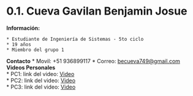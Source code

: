 # 0.1. Cueva Gavilan Benjamin Josue

**Información:**

    * Estudiante de Ingeniería de Sistemas - 5to ciclo
    * 19 años
    * Miembro del grupo 1

**Contacto**
    * Movil: +51 936899117
    * Correo: becueva749@gmail.com
**Videos Personales** <br>
    * PC1: link del video: [Video](https://www.youtube.com/watch?v=K1vgqU8JZYE) <br>
    * PC2: link del video: [Video](https://youtu.be/udcEXdYs08A) <br>
    * PC3: link del video: [Video](https://youtu.be/__I4eMIs7BE) <br>
